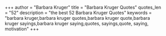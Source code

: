 +++
author = "Barbara Kruger"
title = "Barbara Kruger Quotes"
quotes_len = "52"
description = "the best 52 Barbara Kruger Quotes"
keywords = "barbara kruger,barbara kruger quotes,barbara kruger quote,barbara kruger sayings,barbara kruger saying,quotes, sayings,quote, saying, motivation"
+++
